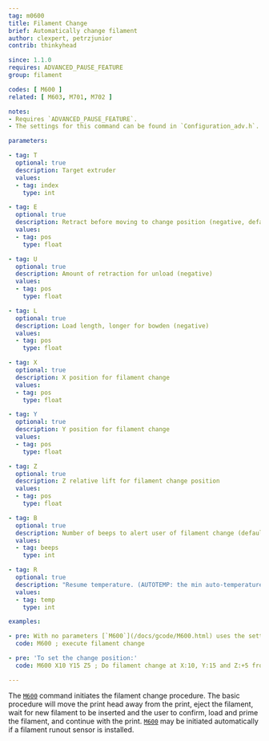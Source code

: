 ```yaml
---
tag: m0600
title: Filament Change
brief: Automatically change filament
author: clexpert, petrzjunior
contrib: thinkyhead

since: 1.1.0
requires: ADVANCED_PAUSE_FEATURE
group: filament

codes: [ M600 ]
related: [ M603, M701, M702 ]

notes:
- Requires `ADVANCED_PAUSE_FEATURE`.
- The settings for this command can be found in `Configuration_adv.h`. At this time [`M600`](/docs/gcode/M600.html) requires an LCD controller.

parameters:

- tag: T
  optional: true
  description: Target extruder
  values:
  - tag: index
    type: int

- tag: E
  optional: true
  description: Retract before moving to change position (negative, default `PAUSE_PARK_RETRACT_LENGTH`)
  values:
  - tag: pos
    type: float

- tag: U
  optional: true
  description: Amount of retraction for unload (negative)
  values:
  - tag: pos
    type: float

- tag: L
  optional: true
  description: Load length, longer for bowden (negative)
  values:
  - tag: pos
    type: float

- tag: X
  optional: true
  description: X position for filament change
  values:
  - tag: pos
    type: float

- tag: Y
  optional: true
  description: Y position for filament change
  values:
  - tag: pos
    type: float

- tag: Z
  optional: true
  description: Z relative lift for filament change position
  values:
  - tag: pos
    type: float

- tag: B
  optional: true
  description: Number of beeps to alert user of filament change (default `FILAMENT_CHANGE_ALERT_BEEPS`)
  values:
  - tag: beeps
    type: int

- tag: R
  optional: true
  description: "Resume temperature. (AUTOTEMP: the min auto-temperature.)"
  values:
  - tag: temp
    type: int

examples:

- pre: With no parameters [`M600`](/docs/gcode/M600.html) uses the settings in `Configuration.h`.
  code: M600 ; execute filament change

- pre: 'To set the change position:'
  code: M600 X10 Y15 Z5 ; Do filament change at X:10, Y:15 and Z:+5 from current

---
```


The [`M600`](/docs/gcode/M600.html) command initiates the filament change procedure. The basic procedure will move the print head away from the print, eject the filament, wait for new filament to be inserted and the user to confirm, load and prime the filament, and continue with the print. [`M600`](/docs/gcode/M600.html) may be initiated automatically if a filament runout sensor is installed.
